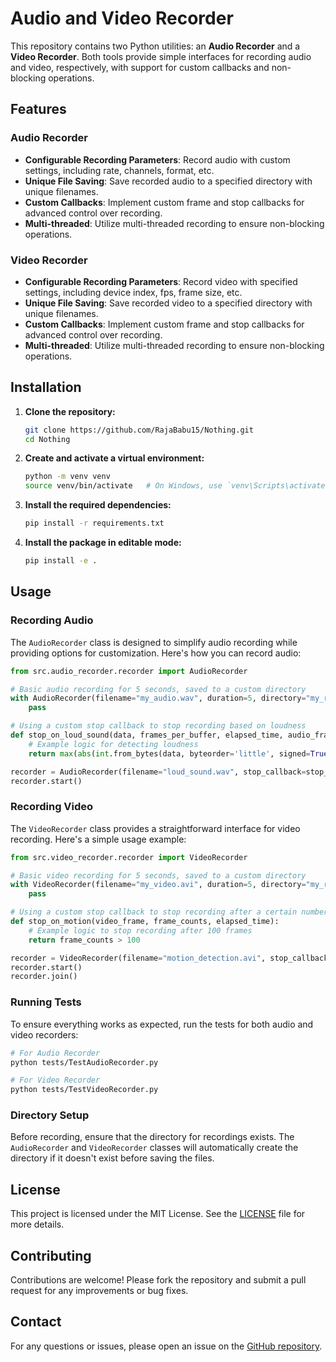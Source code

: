 # Audio and Video Recorder

This repository contains two Python utilities: an **Audio Recorder** and a **Video Recorder**. Both tools provide simple interfaces for recording audio and video, respectively, with support for custom callbacks and non-blocking operations.

## Features

### Audio Recorder

- **Configurable Recording Parameters**: Record audio with custom settings, including rate, channels, format, etc.
- **Unique File Saving**: Save recorded audio to a specified directory with unique filenames.
- **Custom Callbacks**: Implement custom frame and stop callbacks for advanced control over recording.
- **Multi-threaded**: Utilize multi-threaded recording to ensure non-blocking operations.

### Video Recorder

- **Configurable Recording Parameters**: Record video with specified settings, including device index, fps, frame size, etc.
- **Unique File Saving**: Save recorded video to a specified directory with unique filenames.
- **Custom Callbacks**: Implement custom frame and stop callbacks for advanced control over recording.
- **Multi-threaded**: Utilize multi-threaded recording to ensure non-blocking operations.

## Installation

1. **Clone the repository:**

   ```sh
   git clone https://github.com/RajaBabu15/Nothing.git
   cd Nothing
   ```

2. **Create and activate a virtual environment:**

   ```sh
   python -m venv venv
   source venv/bin/activate   # On Windows, use `venv\Scripts\activate`
   ```

3. **Install the required dependencies:**

   ```sh
   pip install -r requirements.txt
   ```

4. **Install the package in editable mode:**

   ```sh
   pip install -e .
   ```

## Usage

### Recording Audio

The `AudioRecorder` class is designed to simplify audio recording while providing options for customization. Here's how you can record audio:

```python
from src.audio_recorder.recorder import AudioRecorder

# Basic audio recording for 5 seconds, saved to a custom directory
with AudioRecorder(filename="my_audio.wav", duration=5, directory="my_recordings") as recorder:
    pass

# Using a custom stop callback to stop recording based on loudness
def stop_on_loud_sound(data, frames_per_buffer, elapsed_time, audio_frames):
    # Example logic for detecting loudness
    return max(abs(int.from_bytes(data, byteorder='little', signed=True)) for _ in range(frames_per_buffer)) > 1000

recorder = AudioRecorder(filename="loud_sound.wav", stop_callback=stop_on_loud_sound, directory="my_recordings")
recorder.start()
```

### Recording Video

The `VideoRecorder` class provides a straightforward interface for video recording. Here's a simple usage example:

```python
from src.video_recorder.recorder import VideoRecorder

# Basic video recording for 5 seconds, saved to a custom directory
with VideoRecorder(filename="my_video.avi", duration=5, directory="my_recordings") as recorder:
    pass

# Using a custom stop callback to stop recording after a certain number of frames
def stop_on_motion(video_frame, frame_counts, elapsed_time):
    # Example logic to stop recording after 100 frames
    return frame_counts > 100

recorder = VideoRecorder(filename="motion_detection.avi", stop_callback=stop_on_motion, directory="my_recordings")
recorder.start()
recorder.join()
```

### Running Tests

To ensure everything works as expected, run the tests for both audio and video recorders:

```sh
# For Audio Recorder
python tests/TestAudioRecorder.py

# For Video Recorder
python tests/TestVideoRecorder.py
```

### Directory Setup

Before recording, ensure that the directory for recordings exists. The `AudioRecorder` and `VideoRecorder` classes will automatically create the directory if it doesn't exist before saving the files.

## License

This project is licensed under the MIT License. See the [LICENSE](LICENSE) file for more details.

## Contributing

Contributions are welcome! Please fork the repository and submit a pull request for any improvements or bug fixes.

## Contact

For any questions or issues, please open an issue on the [GitHub repository](https://github.com/RajaBabu15/Nothing).
